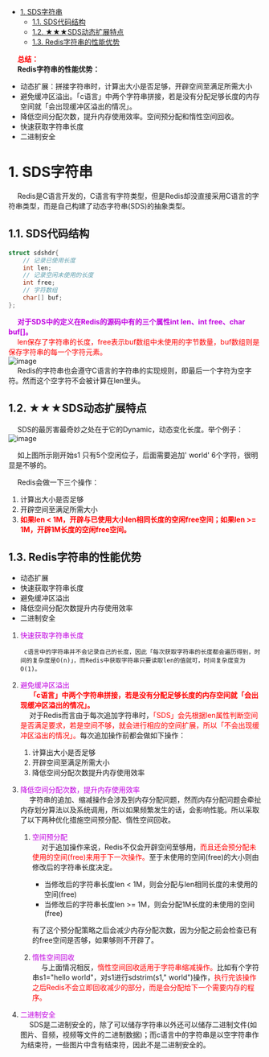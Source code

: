 

<!-- TOC -->

- [1. SDS字符串](#1-sds字符串)
    - [1.1. SDS代码结构](#11-sds代码结构)
    - [1.2. ★★★SDS动态扩展特点](#12-★★★sds动态扩展特点)
    - [1.3. Redis字符串的性能优势](#13-redis字符串的性能优势)

<!-- /TOC -->

&emsp; **<font color = "red">总结：</font>**  
&emsp; **Redis字符串的性能优势：**  

* 动态扩展：拼接字符串时，计算出大小是否足够，开辟空间至满足所需大小  
* 避免缓冲区溢出。「c语言」中两个字符串拼接，若是没有分配足够长度的内存空间就「会出现缓冲区溢出的情况」。  
* 降低空间分配次数，提升内存使用效率。空间预分配和惰性空间回收。  
* 快速获取字符串长度
* 二进制安全

# 1. SDS字符串  
<!-- 
https://mp.weixin.qq.com/s/VY31lBOSggOHvVf54GzvYw
https://mp.weixin.qq.com/s/f71rakde6KBJ_ilRf1M8xQ
-->
<!-- 
1. 什么是 SDS？ Redis中字符串的实现。在 3.2 以后的版本中，SDS 又有多种结构(sds.h)：sdshdr5、sdshdr8、sdshdr16、sdshdr32、sdshdr64，用于存储不同的长度的字符串，分别代表 2^5=32byte， 2^8=256byte，2^16=65536byte=64KB，2^32byte=4GB。  

2. 为什么 Redis 要用 SDS 实现字符串？  
&emsp; C 语言本身没有字符串类型(只能用字符数组 char[]实现)。 
    1. 使用字符数组必须先给目标变量分配足够的空间，否则可能会溢出。  
    2. 如果要获取字符长度，必须遍历字符数组，时间复杂度是 O(n)。  
    3. C 字符串长度的变更会对字符数组做内存重分配。  
    4. 通过从字符串开始到结尾碰到的第一个'\0'来标记字符串的结束，因此不能保 存图片、音频、视频、压缩文件等二进制(bytes)保存的内容，二进制不安全。  

    &emsp; SDS的特点：  
    1. <font color = "red">不用担心内存溢出问题，如果需要，会对SDS进行扩容。</font>  
    2. <font color = "red">获取字符串长度时间复杂度为 O(1)，因为定义了 len 属性。</font>  
    3. 通过“空间预分配”( sdsMakeRoomFor)和“惰性空间释放”，防止多次重分配内存。  
    4. 判断是否结束的标志是 len 属性(它同样以'\0'结尾是因为这样就可以使用 C语言中函数库操作字符串的函数了)，可以包含'\0'。 
-->
&emsp; Redis是C语言开发的，C语言有字符类型，但是Redis却没直接采用C语言的字符串类型，而是自己构建了动态字符串(SDS)的抽象类型。  
 
## 1.1. SDS代码结构  

```c
struct sdshdr{
    // 记录已使用长度
    int len;
    // 记录空闲未使用的长度
    int free;
    // 字符数组
    char[] buf;
};
```
&emsp; **<font color = "clime">对于SDS中的定义在Redis的源码中有的三个属性int len、int free、char buf[]。</font>**  
&emsp; <font color = "red">len保存了字符串的长度，free表示buf数组中未使用的字节数量，buf数组则是保存字符串的每一个字符元素。</font>  
![image](https://gitee.com/wt1814/pic-host/raw/master/images/microService/Redis/redis-77.png)  
&emsp; Redis的字符串也会遵守C语言的字符串的实现规则，即最后一个字符为空字符。然而这个空字符不会被计算在len里头。  

## 1.2. ★★★SDS动态扩展特点
&emsp; SDS的最厉害最奇妙之处在于它的Dynamic，动态变化长度。举个例子：  
![image](https://gitee.com/wt1814/pic-host/raw/master/images/microService/Redis/redis-78.png)  

&emsp; 如上图所示刚开始s1 只有5个空闲位子，后面需要追加' world' 6个字符，很明显是不够的。 

&emsp; Redis会做一下三个操作：  
1. 计算出大小是否足够  
2. 开辟空间至满足所需大小  
3. **<font color = "red">如果len < 1M，开辟与已使用大小len相同长度的空闲free空间；如果len >= 1M，开辟1M长度的空闲free空间。</font>**  

## 1.3. Redis字符串的性能优势  

* 动态扩展
* 快速获取字符串长度  
* 避免缓冲区溢出  
* 降低空间分配次数提升内存使用效率  
* 二进制安全

1. <font color = "clime">快速获取字符串长度</font>  

        c语言中的字符串并不会记录自己的长度，因此「每次获取字符串的长度都会遍历得到，时间的复杂度是O(n)」，而Redis中获取字符串只要读取len的值就可，时间复杂度变为O(1)。

2. <font color = "clime">避免缓冲区溢出</font>  
&emsp; **<font color = "red">「c语言」中两个字符串拼接，若是没有分配足够长度的内存空间就「会出现缓冲区溢出的情况」。</font>**    
&emsp; 对于Redis而言由于每次追加字符串时，<font color = "red">「SDS」会先根据len属性判断空间是否满足要求，若是空间不够，就会进行相应的空间扩展，所以「不会出现缓冲区溢出的情况」。</font>每次追加操作前都会做如下操作：  
    1. 计算出大小是否足够  
    2. 开辟空间至满足所需大小  
    3. 降低空间分配次数提升内存使用效率  


3. <font color = "clime">降低空间分配次数，提升内存使用效率</font>  
    &emsp; 字符串的追加、缩减操作会涉及到内存分配问题，然而内存分配问题会牵扯内存划分算法以及系统调用，所以如果频繁发生的话，会影响性能。所以采取了以下两种优化措施空间预分配、惰性空间回收。  

    1. <font color = "clime">空间预分配</font>   
        &emsp; 对于追加操作来说，Redis不仅会开辟空间至够用，<font color = "red">而且还会预分配未使用的空间(free)来用于下一次操作。</font>至于未使用的空间(free)的大小则由修改后的字符串长度决定。
        
        * 当修改后的字符串长度len < 1M，则会分配与len相同长度的未使用的空间(free)
        * 当修改后的字符串长度len >= 1M，则会分配1M长度的未使用的空间(free)

        有了这个预分配策略之后会减少内存分配次数，因为分配之前会检查已有的free空间是否够，如果够则不开辟了。
    2. <font color = "clime">惰性空间回收</font>  
        &emsp; 与上面情况相反，<font color = "red">惰性空间回收适用于字符串缩减操作。</font>比如有个字符串s1="hello world"，对s1进行sdstrim(s1," world")操作，<font color = "red">执行完该操作之后Redis不会立即回收减少的部分，而是会分配给下一个需要内存的程序。</font>

<!-- 
SDS还提供「空间预分配」和「惰性空间释放」两种策略。在为字符串分配空间时，分配的空间比实际要多，这样就能「减少连续的执行字符串增长带来内存重新分配的次数」。
当字符串被缩短的时候，SDS也不会立即回收不适用的空间，而是通过free属性将不使用的空间记录下来，等后面使用的时候再释放。
具体的空间预分配原则是：「当修改字符串后的长度len小于1MB，就会预分配和len一样长度的空间，即len=free；若是len大于1MB，free分配的空间大小就为1MB」。
-->

4. <font color = "clime">二进制安全</font>  
&emsp; SDS是二进制安全的，除了可以储存字符串以外还可以储存二进制文件(如图片、音频，视频等文件的二进制数据)；而c语言中的字符串是以空字符串作为结束符，一些图片中含有结束符，因此不是二进制安全的。  



